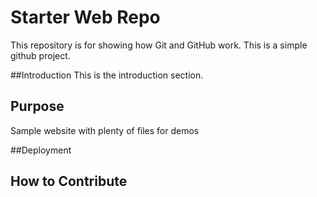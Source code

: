 # Starter Web Repo

This repository is for showing how Git and GitHub work. This is a simple github project.

##Introduction
This is the introduction section.


## Purpose

Sample website with plenty of files for demos

##Deployment

## How to Contribute